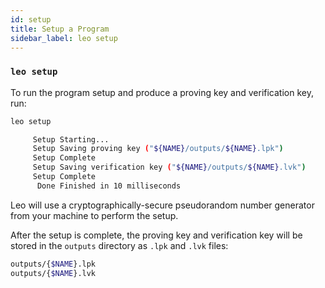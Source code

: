 ```yaml
---
id: setup
title: Setup a Program
sidebar_label: leo setup
---
```


### `leo setup`

To run the program setup and produce a proving key and verification key, run:
```bash
leo setup
```
```bash title="console output:"
     Setup Starting...
     Setup Saving proving key ("${NAME}/outputs/${NAME}.lpk")
     Setup Complete
     Setup Saving verification key ("${NAME}/outputs/${NAME}.lvk")
     Setup Complete
      Done Finished in 10 milliseconds
```
Leo will use a cryptographically-secure pseudorandom number generator from your machine to perform the setup. 

After the setup is complete, the proving key and verification key will be stored
in the `outputs` directory as `.lpk` and `.lvk` files:
```bash
outputs/{$NAME}.lpk
outputs/{$NAME}.lvk
```
